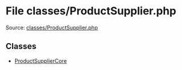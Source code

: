 File classes/ProductSupplier.php
=========

Source: [classes/ProductSupplier.php](https://github.com/PrestaShop/PrestaShop/blob/1.6.0.10/classes/ProductSupplier.php)


Classes
-------

* [ProductSupplierCore](class.ProductSupplierCore.md)


